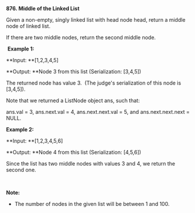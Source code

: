 **876. Middle of the Linked List**

Given a non-empty, singly linked list with head node head, return a middle node of linked list.

If there are two middle nodes, return the second middle node.

 **Example 1:**

**Input: **[1,2,3,4,5]

**Output: **Node 3 from this list (Serialization: [3,4,5])

The returned node has value 3.  (The judge's serialization of this node is [3,4,5]).

Note that we returned a ListNode object ans, such that:

ans.val = 3, ans.next.val = 4, ans.next.next.val = 5, and ans.next.next.next = NULL.

**Example 2:**

**Input: **[1,2,3,4,5,6]

**Output: **Node 4 from this list (Serialization: [4,5,6])

Since the list has two middle nodes with values 3 and 4, we return the second one.

 

**Note:**

- The number of nodes in the given list will be between 1 and 100.
